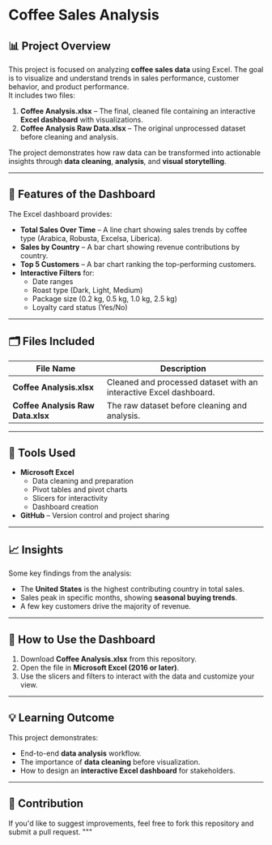 
# Coffee Sales Analysis  

## 📊 Project Overview  
This project is focused on analyzing **coffee sales data** using Excel. The goal is to visualize and understand trends in sales performance, customer behavior, and product performance.  
It includes two files:  

1. **Coffee Analysis.xlsx** – The final, cleaned file containing an interactive **Excel dashboard** with visualizations.  
2. **Coffee Analysis Raw Data.xlsx** – The original unprocessed dataset before cleaning and analysis.

The project demonstrates how raw data can be transformed into actionable insights through **data cleaning**, **analysis**, and **visual storytelling**.

---

## 🚀 Features of the Dashboard
The Excel dashboard provides:
- **Total Sales Over Time** – A line chart showing sales trends by coffee type (Arabica, Robusta, Excelsa, Liberica).  
- **Sales by Country** – A bar chart showing revenue contributions by country.  
- **Top 5 Customers** – A bar chart ranking the top-performing customers.  
- **Interactive Filters** for:
  - Date ranges
  - Roast type (Dark, Light, Medium)
  - Package size (0.2 kg, 0.5 kg, 1.0 kg, 2.5 kg)
  - Loyalty card status (Yes/No)

---

## 🗂️ Files Included
| File Name | Description |
|------------|-------------|
| **Coffee Analysis.xlsx** | Cleaned and processed dataset with an interactive Excel dashboard. |
| **Coffee Analysis Raw Data.xlsx** | The raw dataset before cleaning and analysis. |

---

## 🔧 Tools Used
- **Microsoft Excel**  
  - Data cleaning and preparation  
  - Pivot tables and pivot charts  
  - Slicers for interactivity  
  - Dashboard creation  
- **GitHub** – Version control and project sharing

---

## 📈 Insights
Some key findings from the analysis:
- The **United States** is the highest contributing country in total sales.  
- Sales peak in specific months, showing **seasonal buying trends**.  
- A few key customers drive the majority of revenue.

---

## 🧩 How to Use the Dashboard
1. Download **Coffee Analysis.xlsx** from this repository.  
2. Open the file in **Microsoft Excel (2016 or later)**.  
3. Use the slicers and filters to interact with the data and customize your view.  

---

## 💡 Learning Outcome
This project demonstrates:
- End-to-end **data analysis** workflow.
- The importance of **data cleaning** before visualization.
- How to design an **interactive Excel dashboard** for stakeholders.

---

## 🤝 Contribution
If you'd like to suggest improvements, feel free to fork this repository and submit a pull request.
"""




